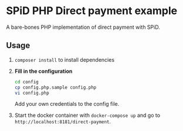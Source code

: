 # SPiD PHP Direct payment example

A bare-bones PHP implementation of direct payment with SPiD.

## Usage

1. `composer install` to install dependencies

2. **Fill in the configuration**

   ```sh
   cd config
   cp config.php.sample config.php
   vi config.php
   ```

   Add your own credentials to the config file.

3. Start the docker container with `docker-compose up` and go to `http://localhost:8181/direct-payment`.
